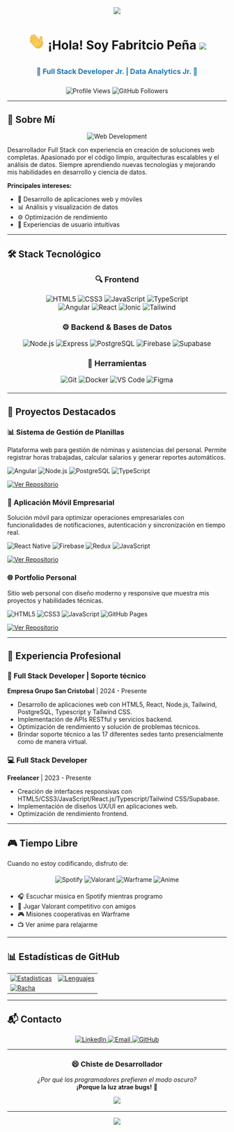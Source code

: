 <div align="center">
  <img src="https://user-images.githubusercontent.com/73097560/115834477-dbab4500-a447-11eb-908a-139a6edaec5c.gif">
</div>

<div align="center">
  <h1>
    <img src="https://raw.githubusercontent.com/ABSphreak/ABSphreak/master/gifs/Hi.gif" width="40px"> 
    ¡Hola! Soy Fabritcio Peña 
    <img height="40" src="https://emoji.gg/assets/emoji/7333-parrotdance.gif">
  </h1>
  
  <h3 style="background: linear-gradient(45deg, #1e6fa9, #2b8cbe); 
             background-size: 200% 200%; 
             animation: gradient 3s ease infinite; 
             -webkit-background-clip: text; 
             -webkit-text-fill-color: transparent; 
             background-clip: text;
             padding: 10px;
             border-radius: 10px;">
    🚀 Full Stack Developer Jr. | Data Analytics Jr. 🚀
  </h3>
  
  <p>
    <img src="https://komarev.com/ghpvc/?username=FabritcioPS15&color=1e6fa9&style=flat" alt="Profile Views">
    <img src="https://img.shields.io/github/followers/FabritcioPS15?label=Seguidores&style=flat&color=1e6fa9" alt="GitHub Followers">
  </p>
</div>

---

## 🎯 Sobre Mí

<div align="center">
  <img src="https://media.tenor.com/CeDk6XdCgOUAAAAj/develop-web.gif" alt="Web Development" width="300">
</div>

Desarrollador Full Stack con experiencia en creación de soluciones web completas. Apasionado por el código limpio, arquitecturas escalables y el análisis de datos. Siempre aprendiendo nuevas tecnologías y mejorando mis habilidades en desarrollo y ciencia de datos.

**Principales intereses:**
- 🧩 Desarrollo de aplicaciones web y móviles
- 📊 Análisis y visualización de datos
- ⚙️ Optimización de rendimiento
- 🎨 Experiencias de usuario intuitivas

---

## 🛠️ Stack Tecnológico

<div align="center" style="font-size: 1.1em; margin: 20px 0;">

### 🔍 Frontend
<div>
  <img src="https://img.shields.io/badge/HTML5-E34F26?logo=html5&logoColor=white&style=for-the-badge&logoWidth=30" alt="HTML5" height="40">
  <img src="https://img.shields.io/badge/CSS3-1572B6?logo=css3&logoColor=white&style=for-the-badge&logoWidth=30" alt="CSS3" height="40">
  <img src="https://img.shields.io/badge/JavaScript-F7DF1E?logo=javascript&logoColor=black&style=for-the-badge&logoWidth=30" alt="JavaScript" height="40">
  <img src="https://img.shields.io/badge/TypeScript-3178C6?logo=typescript&logoColor=white&style=for-the-badge&logoWidth=30" alt="TypeScript" height="40">
  <br>
  <img src="https://img.shields.io/badge/Angular-DD0031?logo=angular&logoColor=white&style=for-the-badge&logoWidth=30" alt="Angular" height="40">
  <img src="https://img.shields.io/badge/React-61DAFB?logo=react&logoColor=black&style=for-the-badge&logoWidth=30" alt="React" height="40">
  <img src="https://img.shields.io/badge/Ionic-3880FF?logo=ionic&logoColor=white&style=for-the-badge&logoWidth=30" alt="Ionic" height="40">
  <img src="https://img.shields.io/badge/Tailwind_CSS-06B6D4?logo=tailwind-css&logoColor=white&style=for-the-badge&logoWidth=30" alt="Tailwind" height="40">
</div>

### ⚙️ Backend & Bases de Datos
<div>
  <img src="https://img.shields.io/badge/Node.js-339933?logo=node.js&logoColor=white&style=for-the-badge&logoWidth=30" alt="Node.js" height="40">
  <img src="https://img.shields.io/badge/Express.js-000000?logo=express&logoColor=white&style=for-the-badge&logoWidth=30" alt="Express" height="40">
  <img src="https://img.shields.io/badge/PostgreSQL-4169E1?logo=postgresql&logoColor=white&style=for-the-badge&logoWidth=30" alt="PostgreSQL" height="40">
  <img src="https://img.shields.io/badge/Firebase-FFCA28?logo=firebase&logoColor=black&style=for-the-badge&logoWidth=30" alt="Firebase" height="40">
  <img src="https://img.shields.io/badge/Supabase-3FCF8E?logo=supabase&logoColor=white&style=for-the-badge&logoWidth=30" alt="Supabase" height="40">
</div>

### 🧰 Herramientas
<div>
  <img src="https://img.shields.io/badge/Git-F05032?logo=git&logoColor=white&style=for-the-badge&logoWidth=30" alt="Git" height="40">
  <img src="https://img.shields.io/badge/Docker-2496ED?logo=docker&logoColor=white&style=for-the-badge&logoWidth=30" alt="Docker" height="40">
  <img src="https://img.shields.io/badge/VS_Code-007ACC?logo=visual-studio-code&logoColor=white&style=for-the-badge&logoWidth=30" alt="VS Code" height="40">
  <img src="https://img.shields.io/badge/Figma-F24E1E?logo=figma&logoColor=white&style=for-the-badge&logoWidth=30" alt="Figma" height="40">
</div>

</div>

---

## 🚀 Proyectos Destacados

### 📊 Sistema de Gestión de Planillas
Plataforma web para gestión de nóminas y asistencias del personal. Permite registrar horas trabajadas, calcular salarios y generar reportes automáticos.

<div>
  <img src="https://img.shields.io/badge/Angular-DD0031?logo=angular&logoColor=white" alt="Angular" height="28">
  <img src="https://img.shields.io/badge/Node.js-339933?logo=node.js&logoColor=white" alt="Node.js" height="28">
  <img src="https://img.shields.io/badge/PostgreSQL-4169E1?logo=postgresql&logoColor=white" alt="PostgreSQL" height="28">
  <img src="https://img.shields.io/badge/TypeScript-3178C6?logo=typescript&logoColor=white" alt="TypeScript" height="28">
</div>

[![Ver Repositorio](https://img.shields.io/badge/VER_REPOSITORIO-1e3a8a?style=for-the-badge)](https://github.com/FabritcioPS15/Planilla-Asistencias)

### 📱 Aplicación Móvil Empresarial
Solución móvil para optimizar operaciones empresariales con funcionalidades de notificaciones, autenticación y sincronización en tiempo real.

<div>
  <img src="https://img.shields.io/badge/React_Native-61DAFB?logo=react&logoColor=black" alt="React Native" height="28">
  <img src="https://img.shields.io/badge/Firebase-FFCA28?logo=firebase&logoColor=black" alt="Firebase" height="28">
  <img src="https://img.shields.io/badge/Redux-764ABC?logo=redux&logoColor=white" alt="Redux" height="28">
  <img src="https://img.shields.io/badge/JavaScript-F7DF1E?logo=javascript&logoColor=black" alt="JavaScript" height="28">
</div>

[![Ver Repositorio](https://img.shields.io/badge/VER_REPOSITORIO-1e3a8a?style=for-the-badge)](https://github.com/FabritcioPS15/Proyecto-APPmovil)

### 🌐 Portfolio Personal
Sitio web personal con diseño moderno y responsive que muestra mis proyectos y habilidades técnicas.

<div>
  <img src="https://img.shields.io/badge/HTML5-E34F26?logo=html5&logoColor=white" alt="HTML5" height="28">
  <img src="https://img.shields.io/badge/CSS3-1572B6?logo=css3&logoColor=white" alt="CSS3" height="28">
  <img src="https://img.shields.io/badge/JavaScript-F7DF1E?logo=javascript&logoColor=black" alt="JavaScript" height="28">
  <img src="https://img.shields.io/badge/GitHub_Pages-222?logo=githubpages&logoColor=white" alt="GitHub Pages" height="28">
</div>

[![Ver Repositorio](https://img.shields.io/badge/VER_REPOSITORIO-1e3a8a?style=for-the-badge)](https://github.com/FabritcioPS15/FabritcioPS15)

---

## 💼 Experiencia Profesional

### 🚀 Full Stack Developer | Soporte técnico
**Empresa Grupo San Cristobal** | 2024 - Presente  
- Desarrollo de aplicaciones web con HTML5, React, Node.js, Tailwind, PostgreSQL, Typescript y Tailwind CSS.
- Implementación de APIs RESTful y servicios backend.
- Optimización de rendimiento y solución de problemas técnicos.
- Brindar soporte técnico a las 17 diferentes sedes tanto presencialmente como de manera virtual.

### 💻 Full Stack Developer
**Freelancer** | 2023 - Presente
- Creación de interfaces responsivas con HTML5/CSS3/JavaScript/React.js/Typescript/Tailwind CSS/Supabase.
- Implementación de diseños UX/UI en aplicaciones web.
- Optimización de rendimiento frontend.

---

## 🎮 Tiempo Libre

Cuando no estoy codificando, disfruto de:

<div align="center" style="margin: 20px 0;">
  <img src="https://img.shields.io/badge/Spotify-1ED760?logo=spotify&logoColor=white" alt="Spotify" height="30">
  <img src="https://img.shields.io/badge/Valorant-FA4454?logo=valorant&logoColor=white" alt="Valorant" height="30">
  <img src="https://img.shields.io/badge/Warframe-FFFFFF?logo=warframe&logoColor=black" alt="Warframe" height="30">
  <img src="https://img.shields.io/badge/Anime-FF6F61?logo=crunchyroll&logoColor=white" alt="Anime" height="30">
</div>

- 🎧 Escuchar música en Spotify mientras programo
- 🔫 Jugar Valorant competitivo con amigos
- 🎮 Misiones cooperativas en Warframe
- 📺 Ver anime para relajarme

---

## 📊 Estadísticas de GitHub

<div align="center">
  <table>
    <tr>
      <td>
        <a href="https://github.com/FabritcioPS15">
          <img src="https://github-readme-stats.vercel.app/api?username=FabritcioPS15&show_icons=true&theme=dark&hide_border=true&include_all_commits=true" alt="Estadísticas" width="100%">
        </a>
      </td>
      <td>
        <a href="https://github.com/FabritcioPS15">
          <img src="https://github-readme-stats.vercel.app/api/top-langs/?username=FabritcioPS15&layout=compact&theme=dark&hide_border=true&langs_count=8" alt="Lenguajes" width="100%">
        </a>
      </td>
    </tr>
    <tr>
      <td colspan="2">
        <a href="https://github.com/FabritcioPS15">
          <!-- Corregido el problema de la racha -->
          <img src="https://streak-stats.demolab.com?user=FabritcioPS15&theme=dark&hide_border=true&date_format=j%20M%5B%20Y%5D" alt="Racha" width="100%">
        </a>
      </td>
    </tr>
  </table>
</div>

---

## 📬 Contacto

<div align="center">
  <a href="https://www.linkedin.com/in/fabritciops15/">
    <img src="https://img.shields.io/badge/LinkedIn-0077B5?logo=linkedin&logoColor=white&style=for-the-badge" alt="LinkedIn">
  </a>
  <a href="mailto:fabritcio.pena@gmail.com">
    <img src="https://img.shields.io/badge/Email-D14836?logo=gmail&logoColor=white&style=for-the-badge" alt="Email">
  </a>
  <a href="https://github.com/FabritcioPS15">
    <img src="https://img.shields.io/badge/GitHub-181717?logo=github&logoColor=white&style=for-the-badge" alt="GitHub">
  </a>
</div>

---

<div align="center">
  <h3>😄 Chiste de Desarrollador</h3>
  <p>
    <i>¿Por qué los programadores prefieren el modo oscuro?</i><br>
    <b>¡Porque la luz atrae bugs!</b> 🐞
  </p>
  <img src="https://media.tenor.com/KQbDmEYDO_wAAAAM/ba-dum-tsss-dum-dum-tiss.gif" width="150">
</div>

---

<div align="center">
  <img src="https://user-images.githubusercontent.com/73097560/115834477-dbab4500-a447-11eb-908a-139a6edaec5c.gif">
</div>

